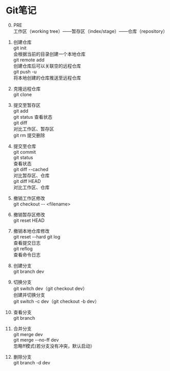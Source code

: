 # Git笔记

0. PRE  
工作区（working tree）——暂存区（index/stage）——仓库（repository）

1. 创建仓库  
git init  
会根据当前的目录创建一个本地仓库  
git remote add  
创建仓库后可以关联空的远程仓库  
git push -u  
将本地创建的仓库推送至远程仓库

2. 克隆远程仓库  
git clone

3. 提交至暂存区  
git add  
git status
查看状态  
git diff  
对比工作区、暂存区  
git rm
提交删除

4. 提交至仓库  
git commit  
git status  
查看状态  
git diff --cached  
对比暂存区、仓库  
git diff HEAD  
对比工作区、仓库

5. 撤销工作区修改  
git checkout -- \<filename>

6. 撤销暂存区修改  
git reset HEAD

7. 撤销本地仓库修改  
git reset --hard
git log  
查看提交日志  
git reflog  
查看命令日志

8. 创建分支  
git branch dev

9. 切换分支  
git switch dev（git checkout dev）  
创建并切换分支  
git switch -c dev（git checkout -b dev）

10. 查看分支  
git branch

11. 合并分支  
git merge dev  
git merge --no-ff dev  
忽略ff模式(若分支没有冲突，默认启动）

12. 删除分支  
git branch -d dev


